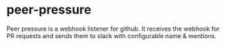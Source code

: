 # peer-pressure
Peer pressure is a webhook listener for github. It receives the webhook for PR requests and sends them to slack with configurable name &amp; mentions.
